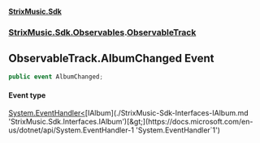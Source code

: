 #### [StrixMusic.Sdk](./index.md 'index')
### [StrixMusic.Sdk.Observables](./StrixMusic-Sdk-Observables.md 'StrixMusic.Sdk.Observables').[ObservableTrack](./StrixMusic-Sdk-Observables-ObservableTrack.md 'StrixMusic.Sdk.Observables.ObservableTrack')
## ObservableTrack.AlbumChanged Event
```csharp
public event AlbumChanged;
```
#### Event type
[System.EventHandler&lt;](https://docs.microsoft.com/en-us/dotnet/api/System.EventHandler-1 'System.EventHandler`1')[IAlbum](./StrixMusic-Sdk-Interfaces-IAlbum.md 'StrixMusic.Sdk.Interfaces.IAlbum')[&gt;](https://docs.microsoft.com/en-us/dotnet/api/System.EventHandler-1 'System.EventHandler`1')
